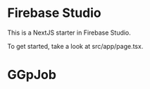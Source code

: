 # Firebase Studio

This is a NextJS starter in Firebase Studio.

To get started, take a look at src/app/page.tsx.
# GGpJob
